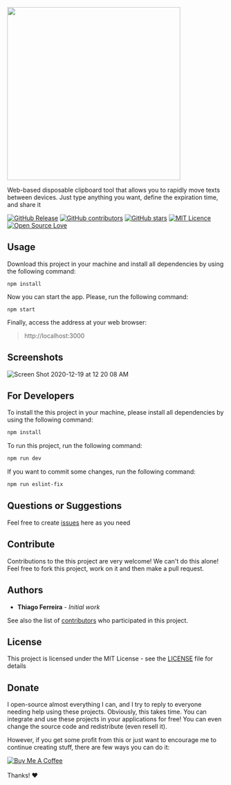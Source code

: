 <img src="https://user-images.githubusercontent.com/114015/102681443-696fde80-418f-11eb-8863-0e668e240b40.png" width="400px">

Web-based disposable clipboard tool that allows you to rapidly move texts between devices. Just type anything you want, define the expiration time, and share it

[![GitHub Release](https://img.shields.io/github/release/thiagodnf/disposable-clipboard.svg)](https://github.com/thiagodnf/disposable-clipboard/releases/latest)
[![GitHub contributors](https://img.shields.io/github/contributors/thiagodnf/disposable-clipboard.svg)](https://github.com/thiagodnf/disposable-clipboard/graphs/contributors)
[![GitHub stars](https://img.shields.io/github/stars/thiagodnf/disposable-clipboard.svg)](https://github.com/almende/thiagodnf/disposable-clipboard)
[![MIT Licence](https://badges.frapsoft.com/os/mit/mit.svg?v=103)](https://opensource.org/licenses/mit-license.php)
[![Open Source Love](https://badges.frapsoft.com/os/v1/open-source.svg?v=103)](https://github.com/ellerbrock/open-source-badges/)

## Usage

Download this project in your machine and install all dependencies by using the following command:

```
npm install
```

Now you can start the app. Please, run the following command:

```
npm start
```

Finally, access the address at your web browser:

> http://localhost:3000

## Screenshots

![Screen Shot 2020-12-19 at 12 20 08 AM](https://user-images.githubusercontent.com/114015/102681517-f9ae2380-418f-11eb-9081-a795bb679e9b.png)

## For Developers

To install the this project in your machine, please install all dependencies by using the following command:

```sh
npm install
```

To run this project, run the following command:

```sh
npm run dev
```

If you want to commit some changes, run the following command:

```sh
npm run eslint-fix
```

## Questions or Suggestions

Feel free to create <a href="https://github.com/thiagodnf/disposable-clipboard/issues">issues</a> here as you need

## Contribute

Contributions to the this project are very welcome! We can't do this alone! Feel free to fork this project, work on it and then make a pull request.

## Authors

* **Thiago Ferreira** - *Initial work*

See also the list of [contributors](https://github.com/thiagodnf/disposable-clipboard/graphs/contributors) who participated in this project.

## License

This project is licensed under the MIT License - see the [LICENSE](LICENSE) file for details

## Donate

I open-source almost everything I can, and I try to reply to everyone needing help using these projects. Obviously, this takes time. You can integrate and use these projects in your applications for free! You can even change the source code and redistribute (even resell it).

However, if you get some profit from this or just want to encourage me to continue creating stuff, there are few ways you can do it:

<a href="https://www.buymeacoffee.com/thiagodnf" target="_blank">
  <img src="https://www.buymeacoffee.com/assets/img/guidelines/download-assets-sm-2.svg" alt="Buy Me A Coffee">
</a>
<br/>
<br/>
Thanks! ❤️
